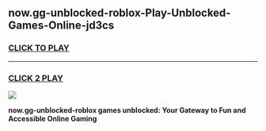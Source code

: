 
## now.gg-unblocked-roblox-Play-Unblocked-Games-Online-jd3cs
<h3>
<a href="https://premium76.site?title=now.gg-unblocked-roblox&ref=25A">CLICK TO PLAY</a></h3>
<hr>

<h3>
<a href="https://premium76.site?title=now.gg-unblocked-roblox&ref=25A">CLICK 2 PLAY</a>
  
</h3>

<a href="https://premium76.site?title=now.gg-unblocked-roblox&ref=25A"><img src="https://clearcache.store/games.png"></a>


**now.gg-unblocked-roblox games unblocked: Your Gateway to Fun and Accessible Online Gaming**

